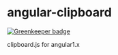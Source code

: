 # angular-clipboard

[![Greenkeeper badge](https://badges.greenkeeper.io/dyygtfx/angular-clipboard.svg)](https://greenkeeper.io/)

clipboard.js for angular1.x
